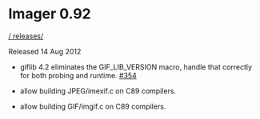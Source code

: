 # Imager 0.92

[ / ](..) [releases/](./)

Released 14 Aug 2012

- giflib 4.2 eliminates the GIF_LIB_VERSION macro, handle that correctly for both probing and runtime. [#354](https://github.com/tonycoz/imager/issues/354)

- allow building JPEG/imexif.c on C89 compilers.

- allow building GIF/imgif.c on C89 compilers.